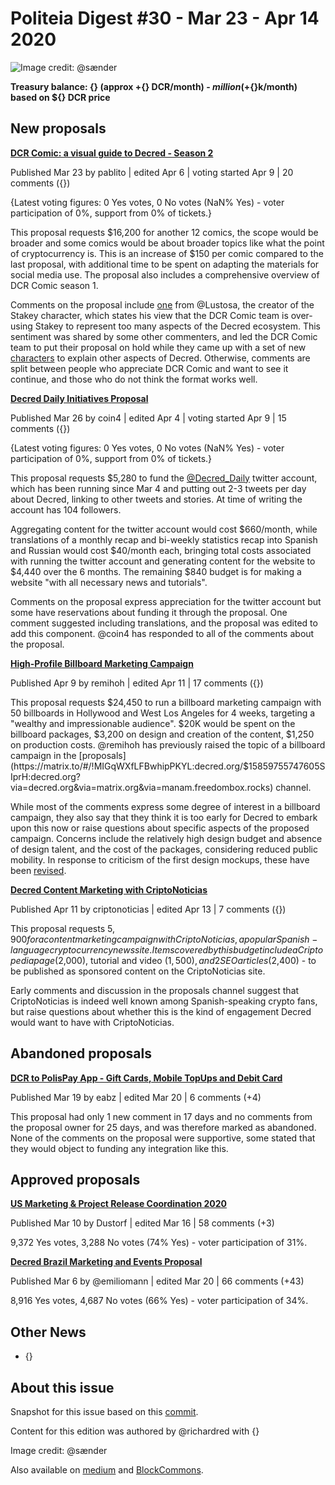 # Politeia Digest #30 - Mar 23 - Apr 14 2020

![Image credit: @sænder](img/issue0{}/0{24}-title.png)

**Treasury balance: {} (approx +{} DCR/month) - ${} million (+${}k/month) based on ${} DCR price**

## New proposals

**[DCR Comic: a visual guide to Decred - Season 2](https://proposals.decred.org/proposals/2f08f8518bc7672069a10ac6461fd9ab341d4a9e4c343fd4a7ec426250f3896f)**

Published Mar 23 by pablito | edited Apr 6 | voting started Apr 9 | 20 comments ({})

{Latest voting figures: 0 Yes votes, 0 No votes (NaN% Yes) - voter participation of 0%, support from 0% of tickets.}

This proposal requests $16,200 for another 12 comics, the scope would be broader and some comics would be about broader topics like what the point of cryptocurrency is. This is an increase of $150 per comic compared to the last proposal, with additional time to be spent on adapting the materials for social media use. The proposal also includes a comprehensive overview of DCR Comic season 1.

Comments on the proposal include [one](https://proposals.decred.org/proposals/2f08f8518bc7672069a10ac6461fd9ab341d4a9e4c343fd4a7ec426250f3896f/comments/13) from @Lustosa, the creator of the Stakey character, which states his view that the DCR Comic team is over-using Stakey to represent too many aspects of the Decred ecosystem. This sentiment was shared by some other commenters, and led the DCR Comic team to put their proposal on hold while they came up with a set of new [characters](https://github.com/pLabarta/dcrwebcomic/blob/master/Proposal2/NewChars.md) to explain other aspects of Decred. Otherwise, comments are split between people who appreciate DCR Comic and want to see it continue, and those who do not think the format works well.

**[Decred Daily Initiatives Proposal](https://proposals.decred.org/proposals/7d42c6f4bf3059b64789185af615c1df97cb61a379425933be5ff01d074ed4d5)**

Published Mar 26 by coin4 | edited Apr 4 | voting started Apr 9 | 15 comments ({})

{Latest voting figures: 0 Yes votes, 0 No votes (NaN% Yes) - voter participation of 0%, support from 0% of tickets.}

This proposal requests $5,280 to fund the [@Decred_Daily](https://twitter.com/Decred_Daily) twitter account, which has been running since Mar 4 and putting out 2-3 tweets per day about Decred, linking to other tweets and stories. At time of writing the account has 104 followers.

Aggregating content for the twitter account would cost $660/month, while translations of a monthly recap and bi-weekly statistics recap into Spanish and Russian would cost $40/month each, bringing total costs associated with running the twitter account and generating content for the website to $4,440 over the 6 months. The remaining $840 budget is for making a website "with all necessary news and tutorials".

Comments on the proposal express appreciation for the twitter account but some have reservations about funding it through the proposal. One comment suggested including translations, and the proposal was edited to add this component. @coin4 has responded to all of the comments about the proposal.

**[High-Profile Billboard Marketing Campaign](https://proposals.decred.org/proposals/bce7bf3cd1f74d571d23ac8a330ddf29a14a547ed0cc9c995f1a97dce733d1e1)**

Published Apr 9 by remihoh | edited Apr 11 | 17 comments ({})

This proposal requests $24,450 to run a billboard marketing campaign with 50 billboards in Hollywood and West Los Angeles for 4 weeks, targeting a "wealthy and impressionable audience". $20K would be spent on the billboard packages, $3,200 on design and creation of the content, $1,250 on production costs. @remihoh has previously raised the topic of a billboard campaign in the [proposals](https://matrix.to/#/!MIGqWXfLFBwhipPKYL:decred.org/$15859755747605SIprH:decred.org?via=decred.org&via=matrix.org&via=manam.freedombox.rocks) channel.

While most of the comments express some degree of interest in a billboard campaign, they also say that they think it is too early for Decred to embark upon this now or raise questions about specific aspects of the proposed campaign. Concerns include the relatively high design budget and absence of design talent, and the cost of the packages, considering reduced public mobility. In response to criticism of the first design mockups, these have been [revised](https://i.imgur.com/I1IPnAb.jpg).

**[Decred Content Marketing with CriptoNoticias](https://proposals.decred.org/proposals/83b59ef5ab40193a86073abbd93cea13ed6d071eecc78918ab5cf98cba7c7a67)**

Published Apr 11 by criptonoticias | edited Apr 13 | 7 comments ({})

This proposal requests $5,900 for a content marketing campaign with CriptoNoticias, a popular Spanish-language cryptocurrency news site. Items covered by this budget include a Criptopedia page ($2,000), tutorial and video ($1,500), and 2 SEO articles ($2,400) - to be published as sponsored content on the CriptoNoticias site.

Early comments and discussion in the proposals channel suggest that CriptoNoticias is indeed well known among Spanish-speaking crypto fans, but raise questions about whether this is the kind of engagement Decred would want to have with CriptoNoticias.

## Abandoned proposals

**[DCR to PolisPay App - Gift Cards, Mobile TopUps and Debit Card](https://proposals.decred.org/proposals/d3b16861a7e555db2fdd25b589123f4b6c4289c857fbdff329a4ffb1cb60c4d9)**

Published Mar 19 by eabz | edited Mar 20 | 6 comments (+4)

This proposal had only 1 new comment in 17 days and no comments from the proposal owner for 25 days, and was therefore marked as abandoned. None of the comments on the proposal were supportive, some stated that they would object to funding any integration like this.

## Approved proposals

**[US Marketing & Project Release Coordination 2020](https://proposals.decred.org/proposals/c830ea5afea45a0aabf4092d1bea51fb10b8bfa2d8474aac03224f0f94d3d1af)**

Published Mar 10 by Dustorf | edited Mar 16 | 58 comments (+3)

9,372 Yes votes, 3,288 No votes (74% Yes) - voter participation of 31%.

**[Decred Brazil Marketing and Events Proposal](https://proposals.decred.org/proposals/bc20f986c3ea2fed2ea074c377a89f1a4b956ea0d527a8b6c099a5a8f175beb5)**

Published Mar 6 by @emiliomann | edited Mar 20 | 66 comments (+43)

8,916 Yes votes, 4,687 No votes (66% Yes) - voter participation of 34%.

## Other News

- {}

## About this issue

Snapshot for this issue based on this [commit]({}}).

Content for this edition was authored by @richardred with {}

Image credit: @sænder

Also available on [medium]({}) and [BlockCommons]({}).
